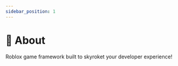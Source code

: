 ```yaml
---
sidebar_position: 1
---
```


# 📖 About

Roblox game framework built to skyroket your developer experience! 